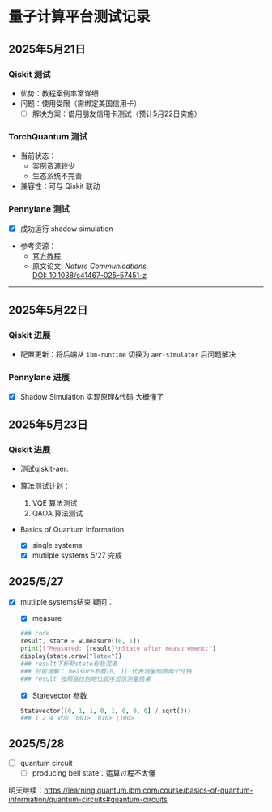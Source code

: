 # 量子计算平台测试记录

## 2025年5月21日

### Qiskit 测试

- 优势：教程案例丰富详细
- 问题：使用受限（需绑定美国信用卡）
  - [ ] 解决方案：借用朋友信用卡测试（预计5月22日实施）

### TorchQuantum 测试

- 当前状态：
  - 案例资源较少
  - 生态系统不完善
- 兼容性：可与 Qiskit 联动

### Pennylane 测试

- [x] 成功运行 shadow simulation
- 参考资源：
  - [官方教程](https://pennylane.ai/qml/demos/tutorial_shadow_hamiltonian_simulation)
  - 原文论文: _Nature Communications_  
    [DOI: 10.1038/s41467-025-57451-z](https://www.nature.com/articles/s41467-025-57451-z#data-availability)

---

## 2025年5月22日

### Qiskit 进展

- 配置更新：将后端从 `ibm-runtime` 切换为 `aer-simulator` 后问题解决

### Pennylane 进展

- [x] Shadow Simulation 实现原理&代码 大概懂了

## 2025年5月23日

### Qiskit 进展

- 测试qiskit-aer:
- 算法测试计划：
  1. VQE 算法测试
  2. QAOA 算法测试

- Basics of Quantum Information
  - [x] single systems
  - [x] mutilple systems 5/27 完成

## 2025/5/27

- [x] mutilple systems结束
  疑问：
  - [x] measure

  ```python
  ### code
  result, state = w.measure([0, 1])
  print(f"Measured: {result}\nState after measurement:")
  display(state.draw("latex"))
  ### result下标和state有些混淆
  ### 目前理解： measure参数[0, 1] 代表测量倒数两个比特
  ### result 按照高位到地位顺序显示测量结果
  ```

  - [x] Statevector 参数

  ```python
  Statevector([0, 1, 1, 0, 1, 0, 0, 0] / sqrt(3))
  ### 1 2 4 对应 |001> |010> |100>
  ```

## 2025/5/28

- [ ] quantum circuit
  - [ ] producing bell state：运算过程不太懂

明天继续：<https://learning.quantum.ibm.com/course/basics-of-quantum-information/quantum-circuits#quantum-circuits>
